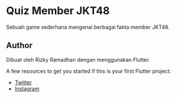 # Quiz Member JKT48

Sebuah game sederhana mengenai berbagai fakta member JKT48.

## Author

Dibuat oleh Rizky Ramadhan dengan menggunakan Flutter.

A few resources to get you started if this is your first Flutter project:

- [Twitter](https://twitter.com/dendengcrap)
- [Instagram](https://www.instagram.com/jmiryas/)

